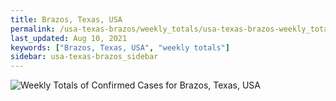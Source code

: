 ```yaml
---
title: Brazos, Texas, USA
permalink: /usa-texas-brazos/weekly_totals/usa-texas-brazos-weekly_totals.html
last_updated: Aug 10, 2021
keywords: ["Brazos, Texas, USA", "weekly totals"]
sidebar: usa-texas-brazos_sidebar
---
```


![Weekly Totals of Confirmed Cases for Brazos, Texas, USA](/covid_tracker/images/graphs/usa-texas-brazos-weekly_totals_graph.png)
